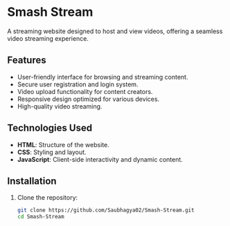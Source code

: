 # Smash Stream

A streaming website designed to host and view videos, offering a seamless video streaming experience.

## Features

- User-friendly interface for browsing and streaming content.
- Secure user registration and login system.
- Video upload functionality for content creators.
- Responsive design optimized for various devices.
- High-quality video streaming.

## Technologies Used

- **HTML**: Structure of the website.
- **CSS**: Styling and layout.
- **JavaScript**: Client-side interactivity and dynamic content.

## Installation

1. Clone the repository:
   ```bash
   git clone https://github.com/Saubhagya02/Smash-Stream.git
   cd Smash-Stream
